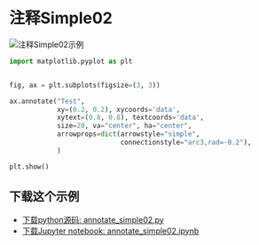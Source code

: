 # 注释Simple02

![注释Simple02示例](https://matplotlib.org/_images/sphx_glr_annotate_simple02_001.png)

```python
import matplotlib.pyplot as plt


fig, ax = plt.subplots(figsize=(3, 3))

ax.annotate("Test",
            xy=(0.2, 0.2), xycoords='data',
            xytext=(0.8, 0.8), textcoords='data',
            size=20, va="center", ha="center",
            arrowprops=dict(arrowstyle="simple",
                            connectionstyle="arc3,rad=-0.2"),
            )

plt.show()
```

## 下载这个示例
            
- [下载python源码: annotate_simple02.py](https://matplotlib.org/_downloads/annotate_simple02.py)
- [下载Jupyter notebook: annotate_simple02.ipynb](https://matplotlib.org/_downloads/annotate_simple02.ipynb)